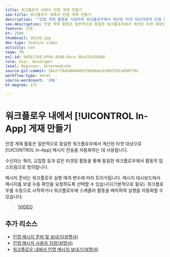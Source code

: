 ```yaml
---
title: 워크플로우 내에서 인앱 게재 만들기
seo-title: 워크플로우 내에서 인앱 게재 만들기
description: '"인앱 게재 활동을 사용하여 워크플로우에서 계산된 타겟 대상자에게 인앱 메시지 전송을 자동화하는 방법을 알아봅니다."'
seo-description: 인앱 게재 활동은 일반적으로 동일한 워크플로우에서 계산된 타겟 대상으로 인앱 메시지 전송을 자동화하는 데 사용됩니다.
feature: 인앱
kt: 2500
thumbnail: 26226.jpg
doc-type: feature video
activity: use
team: TM
exl-id: 9d5b1769-9f04-45d0-bbce-38cd33c65bb0
role: User, Developer
level: Beginner, Intermediate
source-git-commit: 2be2719ddd84490b796d9abc6300376fa896ff0c
workflow-type: tm+mt
source-wordcount: '206'
ht-degree: 17%

---
```


# 워크플로우 내에서 [!UICONTROL In-App] 게재 만들기

인앱 게재 활동은 일반적으로 동일한 워크플로우에서 계산된 타겟 대상으로 [!UICONTROL In-App] 메시지 전송을 자동화하는 데 사용됩니다.

수신자는 쿼리, 교집합 등과 같은 타겟팅 활동을 통해 동일한 워크플로우에서 활동의 업스트림으로 정의됩니다.

메시지 준비는 워크플로우 실행 매개 변수에 따라 트리거됩니다. 메시지 대시보드에서 메시지를 보낼 수동 확인을 요청하도록 선택할 수 있습니다(기본적으로 필요). 워크플로우를 수동으로 시작하거나 워크플로우에 스케줄러 활동을 배치하여 실행을 자동화할 수 있습니다.

>[!VIDEO](https://video.tv.adobe.com/v/26226?quality=12)

## 추가 리소스

* [인앱 메시지 준비 및 보내기(설명서)](https://docs.adobe.com/content/help/en/campaign-standard/using/communication-channels/in-app-messaging/preparing-and-sending-an-in-app-message.html)
* [인앱 메시지 사용자 지정(설명서)](https://docs.adobe.com/content/help/en/campaign-standard/using/communication-channels/in-app-messaging/customizing-an-in-app-message.html)
* [워크플로우 내에서 인앱 메시지 보내기(설명서)](https://docs.adobe.com/content/help/en/campaign-standard/using/managing-processes-and-data/channel-activities/in-app-delivery.html)
